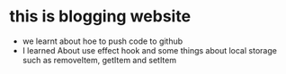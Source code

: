 # this is blogging website
- we learnt about hoe to push code to github
- I learned About use effect hook and some things about local storage such as removeItem, getItem and setItem
